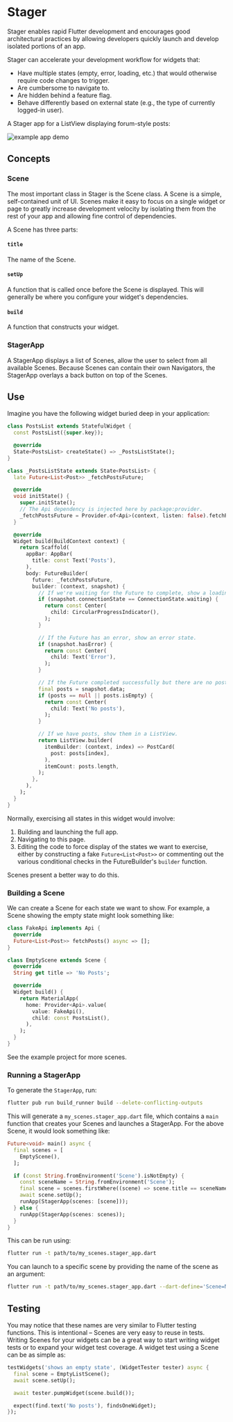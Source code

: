 # Stager

Stager enables rapid Flutter development and encourages good architectural practices by allowing developers quickly launch and develop isolated portions of an app.

Stager can accelerate your development workflow for widgets that:

- Have multiple states (empty, error, loading, etc.) that would otherwise require code changes to trigger.
- Are cumbersome to navigate to.
- Are hidden behind a feature flag.
- Behave differently based on external state (e.g., the type of currently logged-in user).

A Stager app for a ListView displaying forum-style posts:

![example app demo](https://user-images.githubusercontent.com/581764/181614468-cbb89cbe-d16a-44bf-831e-47139ce3a7c0.gif)

## Concepts

### Scene

The most important class in Stager is the Scene class. A Scene is a simple, self-contained unit of UI. Scenes make it easy to focus on a single widget or page to greatly increase development velocity by isolating them from the rest of your app and allowing fine control of dependencies.

A Scene has three parts:

#### `title`

The name of the Scene.

#### `setUp`

A function that is called once before the Scene is displayed. This will generally be where you configure your widget's dependencies.

#### `build`

A function that constructs your widget.

### StagerApp

A StagerApp displays a list of Scenes, allow the user to select from all available Scenes. Because Scenes can contain their own Navigators, the StagerApp overlays a back button on top of the Scenes.

## Use

Imagine you have the following widget buried deep in your application:

```dart
class PostsList extends StatefulWidget {
  const PostsList({super.key});

  @override
  State<PostsList> createState() => _PostsListState();
}

class _PostsListState extends State<PostsList> {
  late Future<List<Post>> _fetchPostsFuture;

  @override
  void initState() {
    super.initState();
    // The Api dependency is injected here by package:provider.
    _fetchPostsFuture = Provider.of<Api>(context, listen: false).fetchPosts();
  }

  @override
  Widget build(BuildContext context) {
    return Scaffold(
      appBar: AppBar(
        title: const Text('Posts'),
      ),
      body: FutureBuilder(
        future: _fetchPostsFuture,
        builder: (context, snapshot) {
          // If we're waiting for the Future to complete, show a loading state.
          if (snapshot.connectionState == ConnectionState.waiting) {
            return const Center(
              child: CircularProgressIndicator(),
            );
          }

          // If the Future has an error, show an error state.
          if (snapshot.hasError) {
            return const Center(
              child: Text('Error'),
            );
          }

          // If the Future completed successfully but there are no posts, show an empty state.
          final posts = snapshot.data;
          if (posts == null || posts.isEmpty) {
            return const Center(
              child: Text('No posts'),
            );
          }

          // If we have posts, show them in a ListView.
          return ListView.builder(
            itemBuilder: (context, index) => PostCard(
              post: posts[index],
            ),
            itemCount: posts.length,
          );
        },
      ),
    );
  }
}
```

Normally, exercising all states in this widget would involve:

1. Building and launching the full app.
2. Navigating to this page.
3. Editing the code to force display of the states we want to exercise, either by constructing a fake `Future<List<Post>>` or commenting out the various conditional checks in the FutureBuilder's `builder` function.

Scenes present a better way to do this.

### Building a Scene

We can create a Scene for each state we want to show. For example, a Scene showing the empty state might look something like:

```dart
class FakeApi implements Api {
  @override
  Future<List<Post>> fetchPosts() async => [];
}

class EmptyScene extends Scene {
  @override
  String get title => 'No Posts';

  @override
  Widget build() {
    return MaterialApp(
      home: Provider<Api>.value(
        value: FakeApi(),
        child: const PostsList(),
      ),
    );
  }
}
```

See the example project for more scenes.

### Running a StagerApp

To generate the `StagerApp`, run:

```bash
flutter pub run build_runner build --delete-conflicting-outputs
```

This will generate a `my_scenes.stager_app.dart` file, which contains a `main` function that creates your Scenes and launches a StagerApp. For the above Scene, it would look something like:

```dart
Future<void> main() async {
  final scenes = [
    EmptyScene(),
  ];

  if (const String.fromEnvironment('Scene').isNotEmpty) {
    const sceneName = String.fromEnvironment('Scene');
    final scene = scenes.firstWhere((scene) => scene.title == sceneName);
    await scene.setUp();
    runApp(StagerApp(scenes: [scene]));
  } else {
    runApp(StagerApp(scenes: scenes));
  }
}
```

This can be run using:

```bash
flutter run -t path/to/my_scenes.stager_app.dart
```

You can launch to a specific scene by providing the name of the scene as an argument:

```bash
flutter run -t path/to/my_scenes.stager_app.dart --dart-define='Scene=No Posts'
```

## Testing

You may notice that these names are very similar to Flutter testing functions. This is intentional – Scenes are very easy to reuse in tests. Writing Scenes for your widgets can be a great way to start writing widget tests or to expand your widget test coverage. A widget test using a Scene can be as simple as:

```dart
testWidgets('shows an empty state', (WidgetTester tester) async {
  final scene = EmptyListScene();
  await scene.setUp();

  await tester.pumpWidget(scene.build());

  expect(find.text('No posts'), findsOneWidget);
});
```
